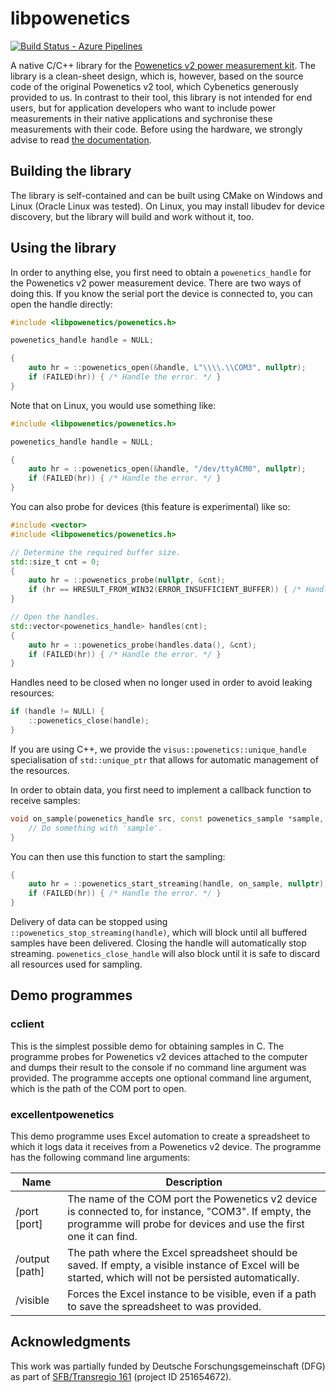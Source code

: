 # libpowenetics
[![Build Status - Azure Pipelines][build-button]][build-link]

[build-button]: https://img.shields.io/github/checks-status/UniStuttgart-VISUS/libpowenetics/master?label=Azure%20Pipelines&logo=Azure%20Pipelines
[build-link]: https://devops.visus.uni-stuttgart.de/tfs/VIS(US)/External%20Pipelines/_build/latest?definitionId=46&branchName=master

A native C/C++ library for the [Powenetics v2 power measurement kit](https://www.cybenetics.com/index.php?option=powenetics). The library is a clean-sheet design, which is, however, based on the source code of the original Powenetics v2 tool, which Cybenetics generously provided to us. In contrast to their tool, this library is not intended for end users, but for application developers who want to include power measurements in their native applications and sychronise these measurements with their code. Before using the hardware, we strongly advise to read [the documentation](https://hwbusters.com/gpu/powenetics-users-manual/).

## Building the library
The library is self-contained and can be built using CMake on Windows and Linux (Oracle Linux was tested). On Linux, you may install libudev for device discovery, but the library will build and work without it, too.

## Using the library
In order to anything else, you first need to obtain a `powenetics_handle` for the Powenetics v2 power measurement device. There are two ways of doing this. If you know the serial port the device is connected to, you can open the handle directly:
```c++
#include <libpowenetics/powenetics.h>

powenetics_handle handle = NULL;

{
    auto hr = ::powenetics_open(&handle, L"\\\\.\\COM3", nullptr);
    if (FAILED(hr)) { /* Handle the error. */ }
}
```

Note that on Linux, you would use something like:
```c++
#include <libpowenetics/powenetics.h>

powenetics_handle handle = NULL;

{
    auto hr = ::powenetics_open(&handle, "/dev/ttyACM0", nullptr);
    if (FAILED(hr)) { /* Handle the error. */ }
}
```

You can also probe for devices (this feature is experimental) like so:
```c++
#include <vector>
#include <libpowenetics/powenetics.h>

// Determine the required buffer size.
std::size_t cnt = 0;
{
    auto hr = ::powenetics_probe(nullptr, &cnt);
    if (hr == HRESULT_FROM_WIN32(ERROR_INSUFFICIENT_BUFFER)) { /* Handle the error. */ }
}

// Open the handles.
std::vector<powenetics_handle> handles(cnt);
{
    auto hr = ::powenetics_probe(handles.data(), &cnt);
    if (FAILED(hr)) { /* Handle the error. */ }
}
```

Handles need to be closed when no longer used in order to avoid leaking resources:
```c++
if (handle != NULL) {
    ::powenetics_close(handle);
}
```

If you are using C++, we provide the `visus::powenetics::unique_handle` specialisation of `std::unique_ptr` that allows for automatic management of the resources.

In order to obtain data, you first need to implement a callback function to receive samples:
```c++
void on_sample(powenetics_handle src, const powenetics_sample *sample, void *ctx) {
    // Do something with 'sample'.
}
```

You can then use this function to start the sampling:
```c++
{
    auto hr = ::powenetics_start_streaming(handle, on_sample, nullptr);
    if (FAILED(hr)) { /* Handle the error. */ }
}
```

Delivery of data can be stopped using `::powenetics_stop_streaming(handle)`, which will block until all buffered samples have been delivered. Closing the handle will automatically stop streaming. `powenetics_close_handle` will also block until it is safe to discard all resources used for sampling.

## Demo programmes
### cclient
This is the simplest possible demo for obtaining samples in C. The programme probes for Powenetics v2 devices attached to the computer and dumps their result to the console if no command line argument was provided. The programme accepts one optional command line argument, which is the path of the COM port to open.

### excellentpowenetics
This demo programme uses Excel automation to create a spreadsheet to which it logs data it receives from a Powenetics v2 device. The programme has the following command line arguments:

| Name| Description |
| --- | --- |
| /port [port] | The name of the COM port the Powenetics v2 device is connected to, for instance, "COM3". If empty, the programme will probe for devices and use the first one it can find. |
| /output [path] | The path where the Excel spreadsheet should be saved. If empty, a visible instance of Excel will be started, which will not be persisted automatically. |
| /visible | Forces the Excel instance to be visible, even if a path to save the spreadsheet to was provided. |

## Acknowledgments
This work was partially funded by Deutsche Forschungsgemeinschaft (DFG) as part of [SFB/Transregio 161](https://www.sfbtrr161.de) (project ID 251654672).
